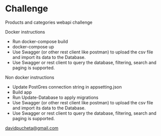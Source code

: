 # Challenge
Products and categories webapi challenge

Docker instructions
- Run docker-compose build
- docker-compose up
- Use Swagger (or other rest client like postman) to upload the csv file and import its data to the Database.
- Use  Swagger or rest client to query the database, filtering, search and paging is supported.

Non docker instructions 
- Update PostGres connection string in appsetting.json
- Build app
- Run Update-Database to apply migrations
- Use Swagger (or other rest client like postman) to upload the csv file and import its data to the Database.
- Use  Swagger or rest client to query the database, filtering, search and paging is supported.

davidpucheta@gmail.com

